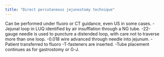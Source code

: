 ```yaml
---
title: "Direct percutaneous jejunostomy technique"
---
```

Can be performed under fluoro or CT guidance, even US in some cases.
-Jejunal loop in LUQ identified by air insufflation through a NG tube.
-22-gauge needle is used to puncture a distended loop, with care not to traverse more than one loop.
-0.018 wire advanced through needle into jejunum.
-Patient transferred to fluoro
-T-fasteners are inserted.
-Tube placement continues as for gastrostomy or G-J.

